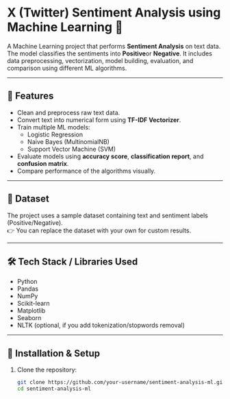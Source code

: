 # X (Twitter) Sentiment Analysis using Machine Learning 📝

A Machine Learning project that performs **Sentiment Analysis** on text data. The model classifies the sentiments into **Positive**or **Negative**. It includes data preprocessing, vectorization, model building, evaluation, and comparison using different ML algorithms.

---

## 🚀 Features

- Clean and preprocess raw text data.
- Convert text into numerical form using **TF-IDF Vectorizer**.
- Train multiple ML models:
  - Logistic Regression
  - Naive Bayes (MultinomialNB)
  - Support Vector Machine (SVM)
- Evaluate models using **accuracy score**, **classification report**, and **confusion matrix**.
- Compare performance of the algorithms visually.
  
---

## 📂 Dataset

The project uses a sample dataset containing text and sentiment labels (Positive/Negative).  
👉 You can replace the dataset with your own for custom results.

---

## 🛠️ Tech Stack / Libraries Used

- Python
- Pandas
- NumPy
- Scikit-learn
- Matplotlib
- Seaborn
- NLTK (optional, if you add tokenization/stopwords removal)

---

## 🔧 Installation & Setup

1. Clone the repository:
   ```bash
   git clone https://github.com/your-username/sentiment-analysis-ml.git
   cd sentiment-analysis-ml
